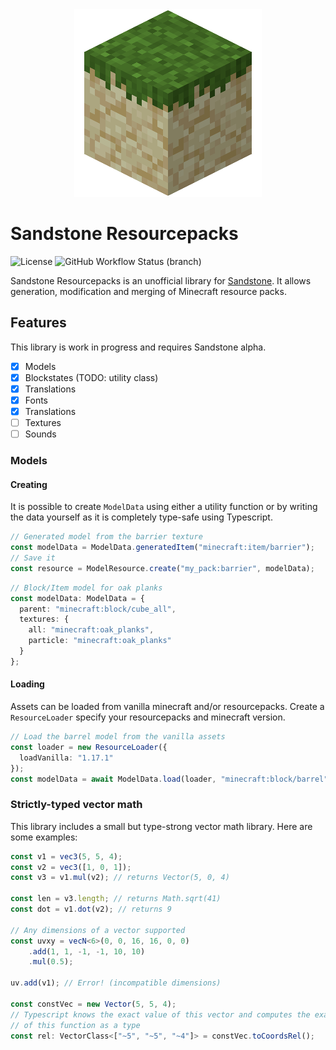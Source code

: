 <div align="center"><img src="./icon.png"/></div>

# Sandstone Resourcepacks

![License](https://img.shields.io/github/license/ColinTimBarndt/sandstone-resourcepacks)
![GitHub Workflow Status (branch)](https://img.shields.io/github/workflow/status/ColinTimBarndt/sandstone-resourcepacks/Run%20Tests/master?label=tests)

Sandstone Resourcepacks is an unofficial library for [Sandstone]. It allows
generation, modification and merging of Minecraft resource packs.

[Sandstone]: https://github.com/TheMrZZ/sandstone

## Features

This library is work in progress and requires Sandstone alpha.

- [x] Models
- [x] Blockstates (TODO: utility class)
- [x] Translations
- [x] Fonts
- [x] Translations
- [ ] Textures
- [ ] Sounds

### Models

#### Creating

It is possible to create `ModelData` using either a utility function or by
writing the data yourself as it is completely type-safe using Typescript.

```ts
// Generated model from the barrier texture
const modelData = ModelData.generatedItem("minecraft:item/barrier");
// Save it
const resource = ModelResource.create("my_pack:barrier", modelData);
```

```ts
// Block/Item model for oak planks
const modelData: ModelData = {
  parent: "minecraft:block/cube_all",
  textures: {
    all: "minecraft:oak_planks",
    particle: "minecraft:oak_planks"
  }
};
```

#### Loading

Assets can be loaded from vanilla minecraft and/or resourcepacks. Create a
`ResourceLoader` specify your resourcepacks and minecraft version.

```ts
// Load the barrel model from the vanilla assets
const loader = new ResourceLoader({
  loadVanilla: "1.17.1"
});
const modelData = await ModelData.load(loader, "minecraft:block/barrel");
```

### Strictly-typed vector math

This library includes a small but type-strong vector math library. Here are
some examples:

```ts
const v1 = vec3(5, 5, 4);
const v2 = vec3([1, 0, 1]);
const v3 = v1.mul(v2); // returns Vector(5, 0, 4)

const len = v3.length; // returns Math.sqrt(41)
const dot = v1.dot(v2); // returns 9

// Any dimensions of a vector supported
const uvxy = vecN<6>(0, 0, 16, 16, 0, 0)
    .add(1, 1, -1, -1, 10, 10)
    .mul(0.5);

uv.add(v1); // Error! (incompatible dimensions)

const constVec = new Vector(5, 5, 4);
// Typescript knows the exact value of this vector and computes the exact result
// of this function as a type
const rel: VectorClass<["~5", "~5", "~4"]> = constVec.toCoordsRel();
```